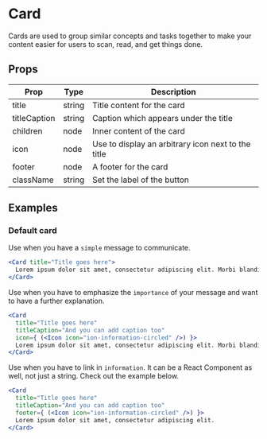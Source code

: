 # Card

Cards are used to group similar concepts and tasks together to make your content
easier for users to scan, read, and get things done.

## Props

| Prop | Type | Description |
| ---- | ---- | ----------- |
| title | string | Title content for the card |
| titleCaption | string | Caption which appears under the title |
| children | node | Inner content of the card |
| icon | node | Use to display an arbitrary icon next to the title |
| footer | node | A footer for the card |
| className | string | Set the label of the button |

## Examples

### Default card

Use when you have a `simple` message to communicate.

```jsx
<Card title="Title goes here">
  Lorem ipsum dolor sit amet, consectetur adipiscing elit. Morbi blandit orci vitae sem vestibulum sagittis.
</Card>
```

Use when you have to emphasize the `importance` of your message and want to have a further explanation.

```jsx
<Card
  title="Title goes here"
  titleCaption="And you can add caption too"
  icon={ (<Icon icon="ion-information-circled" />) }>
  Lorem ipsum dolor sit amet, consectetur adipiscing elit. Morbi blandit orci vitae sem vestibulum sagittis.
</Card>
```

Use when you have to link in `information`. It can be a React Component as well, not just a string. Check out the example below.

```jsx
<Card
  title="Title goes here"
  titleCaption="And you can add caption too"
  footer={ (<Icon icon="ion-information-circled" />) }>
  Lorem ipsum dolor sit amet, consectetur adipiscing elit.
</Card>
```
